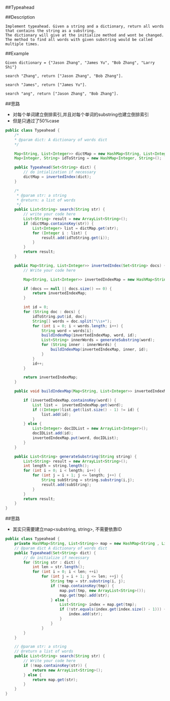 ##Typeahead

##Description

	Implement typeahead. Given a string and a dictionary, return all words that contains the string as a substring.
	The dictionary will give at the initialize method and wont be changed.
	The method to find all words with given substring would be called multiple times.

##Example

	Given dictionary = {"Jason Zhang", "James Yu", "Bob Zhang", "Larry Shi"}

	search "Zhang", return ["Jason Zhang", "Bob Zhang"].

	search "James", return ["James Yu"].

	search "ang", return ["Jason Zhang", "Bob Zhang"].

##思路
- 对每个单词建立倒排索引,并且对每个单词的substring也建立倒排索引
- 但是只通过了50%case

```java
public class Typeahead {
    /*
    * @param dict: A dictionary of words dict
    */

    Map<String, List<Integer>> dictMap = new HashMap<String, List<Integer>>();
    Map<Integer, String> idToString = new HashMap<Integer, String>();

    public Typeahead(Set<String> dict) {
        // do intialization if necessary
        dictMap = invertedIndex(dict);
    }

    /*
     * @param str: a string
     * @return: a list of words
     */
    public List<String> search(String str) {
        // write your code here
        List<String> result = new ArrayList<String>();
        if (dictMap.containsKey(str)) {
            List<Integer> list = dictMap.get(str);
            for (Integer i : list) {
                result.add(idToString.get(i));
            }
        }
        return result;
    }

    public Map<String, List<Integer>> invertedIndex(Set<String> docs) {
        // Write your code here

        Map<String, List<Integer>> invertedIndexMap = new HashMap<String, List<Integer>>();

        if (docs == null || docs.size() == 0) {
            return invertedIndexMap;
        }

        int id = 0;
        for (String doc : docs) {
            idToString.put(id, doc);
            String[] words = doc.split("\\s+");
            for (int i = 0; i < words.length; i++) {
                String word = words[i];
                buildIndexMap(invertedIndexMap, word, id);
                List<String> innerWords = generateSubstring(word);
                for (String inner : innerWords) {
                    buildIndexMap(invertedIndexMap, inner, id);
                }
            }
            id++;
        }

        return invertedIndexMap;
    }

    public void buildIndexMap(Map<String, List<Integer>> invertedIndexMap, String word, int id) {

        if (invertedIndexMap.containsKey(word)) {
            List list =  invertedIndexMap.get(word);
            if ((Integer)list.get(list.size() - 1) != id) {
                list.add(id);
            }
        } else {
            List<Integer> docIDList = new ArrayList<Integer>();
            docIDList.add(id);
            invertedIndexMap.put(word, docIDList);
        }
    }

    public List<String> generateSubstring(String string) {
        List<String> result = new ArrayList<String>();
        int length = string.length();
        for (int i = 0; i < length; i++) {
            for (int j = i + 1; j <= length; j++) {
                String subString = string.substring(i,j);
                result.add(subString);
            }
        }
        return result;
    }
}
```

##思路
- 其实只需要建立map<substring, string>, 不需要依靠ID

```java
public class Typeahead {
    private HashMap<String, List<String>> map = new HashMap<String , List<String>>();
    // @param dict A dictionary of words dict
    public Typeahead(Set<String> dict) {
        // do initialize if necessary
        for (String str : dict) {
            int len = str.length();
            for (int i = 0; i < len; ++i)
                for (int j = i + 1; j <= len; ++j) {
                    String tmp = str.substring(i, j);
                    if (!map.containsKey(tmp)) {
                        map.put(tmp, new ArrayList<String>());
                        map.get(tmp).add(str);
                    } else {
                        List<String> index = map.get(tmp);
                        if (!str.equals(index.get(index.size() - 1))) {
                            index.add(str);
                        }
                    }
                }
        }
    }

    // @param str: a string
    // @return a list of words
    public List<String> search(String str) {
        // Write your code here
        if (!map.containsKey(str)) {
            return new ArrayList<String>();
        } else {
            return map.get(str);
        }
    }
}
```
